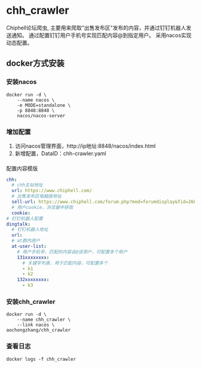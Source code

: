 # chh_crawler
Chiphell论坛爬虫, 主要用来爬取"出售发布区"发布的内容，并通过钉钉机器人发送通知。
通过配置钉钉用户手机号实现匹配内容@到指定用户。
采用nacos实现动态配置。

## docker方式安装

### 安装nacos
```shell
docker run -d \
    --name nacos \
    -e MODE=standalone \
    -p 8848:8848 \
    nacos/nacos-server
```

### 增加配置
1. 访问nacos管理界面，http://ip地址:8848/nacos/index.html
2. 新增配置，DataID：chh-crawler.yaml
####
配置内容模版
```yaml
chh:
  # chh主站地址
  url: https://www.chiphell.com/
  # 出售发布区电脑版地址
  sell-url: https://www.chiphell.com/forum.php?mod=forumdisplay&fid=26&filter=author&orderby=dateline&mobile=1
  # 用户cookie，浏览器中获取
  cookie:
# 钉钉机器人配置
dingtalk:
  # 钉钉机器人地址
  url:
  # at群内用户
  at-user-list:
    # 用户手机号，匹配的内容会@该用户，可配置多个用户
    131xxxxxxxx:
      # 关键字列表，用于匹配内容，可配置多个
      - k1
      - k2
    132xxxxxxxx:
      - k3
```

### 安装chh_crawler
```shell
docker run -d \
    --name chh_crawler \
    --link nacos \
aochongzhang/chh_crawler
```

### 查看日志
```shell
docker logs -f chh_crawler
```